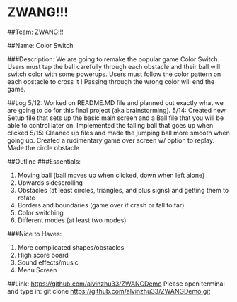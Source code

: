 # ZWANG!!!

##Team: ZWANG!!!

##Name: Color Switch

###Description:
We are going to remake the popular game Color Switch. Users must tap the ball carefully through each obstacle and their ball will switch color with some powerups. Users must follow the color pattern on each obstacle to cross it ! Passing through the wrong color will end the game.

##Log
5/12: Worked on README.MD file and planned out exactly what we are going to do for this final project (aka brainstorming).
5/14: Created new Setup file that sets up the basic main screen and a Ball file that you will be able to control later on.
      Implemented the falling ball that goes up when clicked
5/15: Cleaned up files and made the jumping ball more smooth when going up. Created a rudimentary game over screen w/ option to             replay. Made the circle obstacle

##Outline
###Essentials:
1. Moving ball (ball moves up when clicked, down when left alone)
2. Upwards sidescrolling
3. Obstacles (at least circles, triangles, and plus signs) and getting them to rotate
4. Borders and boundaries (game over if crash or fall to far)
5. Color switching
6. Different modes (at least two modes)

###Nice to Haves:
1. More complicated shapes/obstacles
2. High score board
3. Sound effects/music
4. Menu Screen


##Link: https://github.com/alvinzhu33/ZWANGDemo
Please open terminal and type in: git clone https://github.com/alvinzhu33/ZWANGDemo.git
